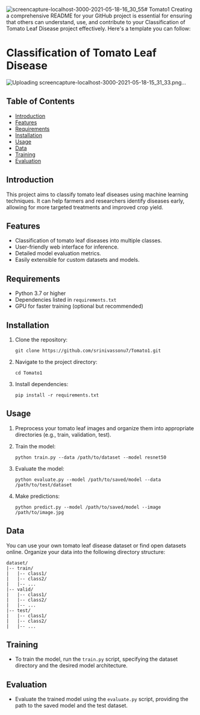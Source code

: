 ![screencapture-localhost-3000-2021-05-18-16_30_55](https://github.com/srinivassonu7/Tomato1/assets/41520796/1f598399-e34c-406e-9ca1-d144f567cc5b)# Tomato1
Creating a comprehensive README for your GitHub project is essential for ensuring that others can understand, use, and contribute to your Classification of Tomato Leaf Disease project effectively. Here's a template you can follow:

# Classification of Tomato Leaf Disease

![Uploading screencapture-localhost-3000-2021-05-18-15_31_33.png…]()


## Table of Contents
- [Introduction](#introduction)
- [Features](#features)
- [Requirements](#requirements)
- [Installation](#installation)
- [Usage](#usage)
- [Data](#data)
- [Training](#training)
- [Evaluation](#evaluation)

## Introduction

This project aims to classify tomato leaf diseases using machine learning techniques. It can help farmers and researchers identify diseases early, allowing for more targeted treatments and improved crop yield.

## Features

- Classification of tomato leaf diseases into multiple classes.
- User-friendly web interface for inference.
- Detailed model evaluation metrics.
- Easily extensible for custom datasets and models.

## Requirements

- Python 3.7 or higher
- Dependencies listed in `requirements.txt`
- GPU for faster training (optional but recommended)

## Installation

1. Clone the repository:

   ```
   git clone https://github.com/srinivassonu7/Tomato1.git
   ```

2. Navigate to the project directory:

   ```
   cd Tomato1
   ```

3. Install dependencies:

   ```
   pip install -r requirements.txt
   ```

## Usage

1. Preprocess your tomato leaf images and organize them into appropriate directories (e.g., train, validation, test).

2. Train the model:

   ```
   python train.py --data /path/to/dataset --model resnet50
   ```

3. Evaluate the model:

   ```
   python evaluate.py --model /path/to/saved/model --data /path/to/test/dataset
   ```

4. Make predictions:

   ```
   python predict.py --model /path/to/saved/model --image /path/to/image.jpg
   ```

## Data

You can use your own tomato leaf disease dataset or find open datasets online. Organize your data into the following directory structure:

```
dataset/
|-- train/
|   |-- class1/
|   |-- class2/
|   |-- ...
|-- valid/
|   |-- class1/
|   |-- class2/
|   |-- ...
|-- test/
|   |-- class1/
|   |-- class2/
|   |-- ...
```

## Training

- To train the model, run the `train.py` script, specifying the dataset directory and the desired model architecture.

## Evaluation

- Evaluate the trained model using the `evaluate.py` script, providing the path to the saved model and the test dataset.
